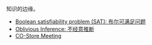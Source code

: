 知识的边缘。

<!-- - [Archive](research/mpc/README.md) -->
- [Boolean satisfiability problem (SAT): 布尔可满足问题](research/SAT-note.md.md)
- [Oblivious Inference: 不经意推断](research/oblivious-inference.md)
- [CO-Store Meeting](research/CO-Store/README.md)
